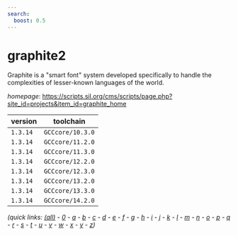 ```yaml
---
search:
  boost: 0.5
---
```

# graphite2

Graphite is a "smart font" system developed specifically to  handle the complexities of lesser-known languages of the world.

*homepage*: <https://scripts.sil.org/cms/scripts/page.php?site_id=projects&item_id=graphite_home>

version | toolchain
--------|----------
``1.3.14`` | ``GCCcore/10.3.0``
``1.3.14`` | ``GCCcore/11.2.0``
``1.3.14`` | ``GCCcore/11.3.0``
``1.3.14`` | ``GCCcore/12.2.0``
``1.3.14`` | ``GCCcore/12.3.0``
``1.3.14`` | ``GCCcore/13.2.0``
``1.3.14`` | ``GCCcore/13.3.0``
``1.3.14`` | ``GCCcore/14.2.0``


*(quick links: [(all)](../index.md) - [0](../0/index.md) - [a](../a/index.md) - [b](../b/index.md) - [c](../c/index.md) - [d](../d/index.md) - [e](../e/index.md) - [f](../f/index.md) - [g](../g/index.md) - [h](../h/index.md) - [i](../i/index.md) - [j](../j/index.md) - [k](../k/index.md) - [l](../l/index.md) - [m](../m/index.md) - [n](../n/index.md) - [o](../o/index.md) - [p](../p/index.md) - [q](../q/index.md) - [r](../r/index.md) - [s](../s/index.md) - [t](../t/index.md) - [u](../u/index.md) - [v](../v/index.md) - [w](../w/index.md) - [x](../x/index.md) - [y](../y/index.md) - [z](../z/index.md))*

